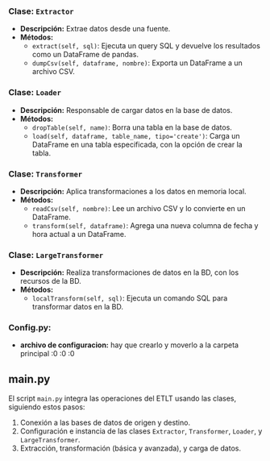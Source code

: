 ### Clase: `Extractor`
- **Descripción:** Extrae datos desde una fuente.
- **Métodos:**
  - `extract(self, sql)`: Ejecuta un query SQL y devuelve los resultados como un DataFrame de pandas.
  - `dumpCsv(self, dataframe, nombre)`: Exporta un DataFrame a un archivo CSV.

### Clase: `Loader`
- **Descripción:** Responsable de cargar datos en la base de datos.
- **Métodos:**
  - `dropTable(self, name)`: Borra una tabla en la base de datos.
  - `load(self, dataframe, table_name, tipo='create')`: Carga un DataFrame en una tabla especificada, con la opción de crear la tabla.

### Clase: `Transformer`
- **Descripción:** Aplica transformaciones a los datos en memoria local.
- **Métodos:**
  - `readCsv(self, nombre)`: Lee un archivo CSV y lo convierte en un DataFrame.
  - `transform(self, dataframe)`: Agrega una nueva columna de fecha y hora actual a un DataFrame.

### Clase: `LargeTransformer`
- **Descripción:** Realiza transformaciones de datos en la BD, con los recursos de la BD.
- **Métodos:**
  - `localTransform(self, sql)`: Ejecuta un comando SQL para transformar datos en la BD.

### Config.py:
- **archivo de configuracion:** hay que crearlo y moverlo a la carpeta principal :0 :0 :0 

## main.py

El script `main.py` integra las operaciones del ETLT usando las clases, siguiendo estos pasos:
1. Conexión a las bases de datos de origen y destino.
2. Configuración e instancia de las clases `Extractor`, `Transformer`, `Loader`, y `LargeTransformer`.
3. Extracción, transformación (básica y avanzada), y carga de datos.

